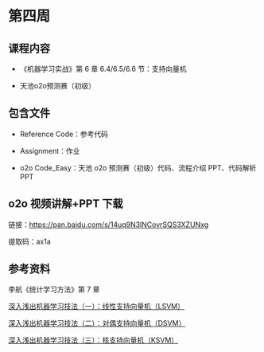 # 第四周

## 课程内容

- 《机器学习实战》第 6 章 6.4/6.5/6.6 节：支持向量机

- 天池o2o预测赛（初级）

## 包含文件

- Reference Code：参考代码

- Assignment：作业

- o2o Code_Easy：天池 o2o 预测赛（初级）代码、流程介绍 PPT、代码解析 PPT

## o2o 视频讲解+PPT 下载

链接：https://pan.baidu.com/s/14uq9N3lNCovrSQS3XZUNxg 

提取码：ax1a 

## 参考资料

李航《统计学习方法》第 7 章

[深入浅出机器学习技法（一）：线性支持向量机（LSVM）](https://mp.weixin.qq.com/s/Ahvp0IAdgK9OVHFXigBk_Q)

[深入浅出机器学习技法（二）：对偶支持向量机（DSVM）](https://mp.weixin.qq.com/s/Q5bFR3vDDXPhtzXlVAE3Rg)

[深入浅出机器学习技法（三）：核支持向量机（KSVM）](https://mp.weixin.qq.com/s/cLovkwwgGJRgSSa1XWZ8eg)
